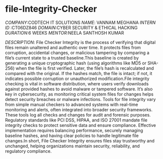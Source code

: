 # file-Integrity-Checker
*COMPANY*:CODTECH IT SOLUTIONS
*NAME*: VANNAM MEGHANA
*INTERN ID* :CT06DZ846
*DOMAIN*:CYBER SECURITY & ETHICAL HACKING
*DURATION*:6 WEEKS
*MENTOR*:NEELA SANTHOSH KUMAR

*DESCRIPTION*:
File Checker Integrity is the process of verifying that digital files remain unaltered and authentic over time. It protects files from corruption, accidental changes, or malicious tampering by comparing a file’s current state to a trusted baseline.This baseline is created by generating a unique cryptographic hash (using algorithms like MD5 or SHA-256) when the file is first verified. Later, the file’s hash is recalculated and compared with the original. If the hashes match, the file is intact; if not, it indicates possible corruption or unauthorized modification.File integrity checking is vital in software distribution, where users verify downloads against provided hashes to avoid malware or tampered software. It’s also key in cybersecurity, as monitoring critical system files for changes helps detect security breaches or malware infections.
Tools for file integrity vary from simple manual checkers to advanced systems with real-time monitoring and alerts, often integrated into broader security frameworks. These tools log all checks and changes for audit and forensic purposes.
Regulatory standards like PCI DSS, HIPAA, and ISO 27001 mandate file integrity checks to protect sensitive data and ensure compliance. Effective implementation requires balancing performance, securely managing baseline hashes, and having clear policies to handle legitimate file changes.In short, File Checker Integrity ensures files stay trustworthy and unchanged, helping organizations maintain security, reliability, and regulatory compliance.

